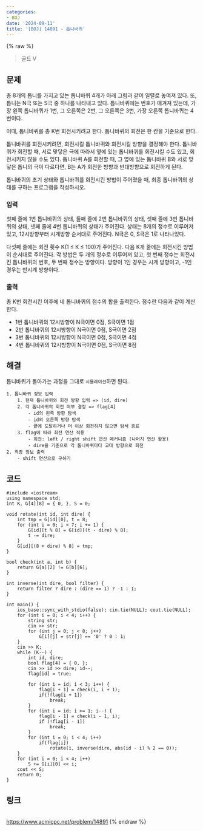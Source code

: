 ```yaml
---
categories:
- BOJ
date: '2024-09-11'
title: '[BOJ] 14891 - 톱니바퀴'
---
```


{% raw %}
> 골드 V<br>

## 문제
총 8개의 톱니를 가지고 있는 톱니바퀴 4개가 아래 그림과 같이 일렬로 놓여져 있다. 또, 톱니는 N극 또는 S극 중 하나를 나타내고 있다. 톱니바퀴에는 번호가 매겨져 있는데, 가장 왼쪽 톱니바퀴가 1번, 그 오른쪽은 2번, 그 오른쪽은 3번, 가장 오른쪽 톱니바퀴는 4번이다.

이때, 톱니바퀴를 총 K번 회전시키려고 한다. 톱니바퀴의 회전은 한 칸을 기준으로 한다.

톱니바퀴를 회전시키려면, 회전시킬 톱니바퀴와 회전시킬 방향을 결정해야 한다. 톱니바퀴가 회전할 때, 서로 맞닿은 극에 따라서 옆에 있는 톱니바퀴를 회전시킬 수도 있고, 회전시키지 않을 수도 있다. 톱니바퀴 A를 회전할 때, 그 옆에 있는 톱니바퀴 B와 서로 맞닿은 톱니의 극이 다르다면, B는 A가 회전한 방향과 반대방향으로 회전하게 된다.

톱니바퀴의 초기 상태와 톱니바퀴를 회전시킨 방법이 주어졌을 때, 최종 톱니바퀴의 상태를 구하는 프로그램을 작성하시오.

### 입력
첫째 줄에 1번 톱니바퀴의 상태, 둘째 줄에 2번 톱니바퀴의 상태, 셋째 줄에 3번 톱니바퀴의 상태, 넷째 줄에 4번 톱니바퀴의 상태가 주어진다. 상태는 8개의 정수로 이루어져 있고, 12시방향부터 시계방향 순서대로 주어진다. N극은 0, S극은 1로 나타나있다.

다섯째 줄에는 회전 횟수 K(1 ≤ K ≤ 100)가 주어진다. 다음 K개 줄에는 회전시킨 방법이 순서대로 주어진다. 각 방법은 두 개의 정수로 이루어져 있고, 첫 번째 정수는 회전시킨 톱니바퀴의 번호, 두 번째 정수는 방향이다. 방향이 1인 경우는 시계 방향이고, -1인 경우는 반시계 방향이다.

### 출력
총 K번 회전시킨 이후에 네 톱니바퀴의 점수의 합을 출력한다. 점수란 다음과 같이 계산한다.
- 1번 톱니바퀴의 12시방향이 N극이면 0점, S극이면 1점
- 2번 톱니바퀴의 12시방향이 N극이면 0점, S극이면 2점
- 3번 톱니바퀴의 12시방향이 N극이면 0점, S극이면 4점
- 4번 톱니바퀴의 12시방향이 N극이면 0점, S극이면 8점

##  해결
톱니바퀴가 돌아가는 과정을 그대로 `시뮬레이션`하면 된다.

```
1. 톱니바퀴 정보 입력
	1. 현재 톱니바퀴와 회전 방향 입력 => (id, dire)
	2. 각 톱니바퀴의 회전 여부 결정 => flag[4]
		- id의 왼쪽 방향 탐색
		- id의 오른쪽 방향 탐색
		- 끝에 도달하거나 더 이상 회전하지 않으면 탐색 종료
	3. flag에 따라 회전 연산 적용
		- 회전: left / right shift 연산 메커니즘 (나머지 연산 활용)
		- dire을 기준으로 각 톱니바퀴마다 교대 방향으로 회전
2. 최종 정보 출력
	- shift 연산으로 구하기
```

## 코드
```
#include <iostream>
using namespace std;
int K, G[4][8] = { 0, }, S = 0;

void rotate(int id, int dire) {
	int tmp = G[id][0], t = 8;
	for (int i = 0; i < 7; i += 1) {
		G[id][t % 8] = G[id][(t - dire) % 8];
		t -= dire;
	}
	G[id][(8 + dire) % 8] = tmp;
}

bool check(int a, int b) {
	return G[a][2] != G[b][6];
}

int inverse(int dire, bool filter) {
	return filter ? dire : (dire == 1) ? -1 : 1;
}

int main() {
	ios_base::sync_with_stdio(false); cin.tie(NULL); cout.tie(NULL);
	for (int i = 0; i < 4; i++) {
		string str;
		cin >> str;
		for (int j = 0; j < 8; j++)
			G[i][j] = str[j] == '0' ? 0 : 1;
	}
	cin >> K;
	while (K--) {
		int id, dire;
		bool flag[4] = { 0, };
		cin >> id >> dire; id--;
		flag[id] = true;

		for (int i = id; i < 3; i++) {
			flag[i + 1] = check(i, i + 1);
			if(!flag[i + 1])
				break;
		}
		for (int i = id; i >= 1; i--) {
			flag[i - 1] = check(i - 1, i);
			if (!flag[i - 1])
				break;
		}
		for (int i = 0; i < 4; i++)
			if(flag[i])
				rotate(i, inverse(dire, abs(id - i) % 2 == 0));
	}
	for (int i = 0; i < 4; i++)
		S += G[i][0] << i;
	cout << S;
	return 0;
}
```

## 링크
<br>https://www.acmicpc.net/problem/14891
{% endraw %}